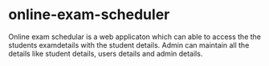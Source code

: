 # online-exam-scheduler
Online exam schedular is a web applicaton which can able to access the the students examdetails with the student details.
Admin can maintain all the details like student details, users details and admin details.